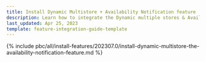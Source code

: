 ```yaml
---
title: Install Dynamic Multistore + Availability Notification feature
description: Learn how to integrate the Dynamic multiple stores & Availability Notification feature into a Spryker project.
last_updated: Apr 25, 2023
template: feature-integration-guide-template
---
```


{% include pbc/all/install-features/202307.0/install-dynamic-multistore-the-availability-notification-feature.md %} <!-- To edit, see /_includes/pbc/all/install-features/202307.0/install-dynamic-multistore-the-availability-notification-feature.md -->
